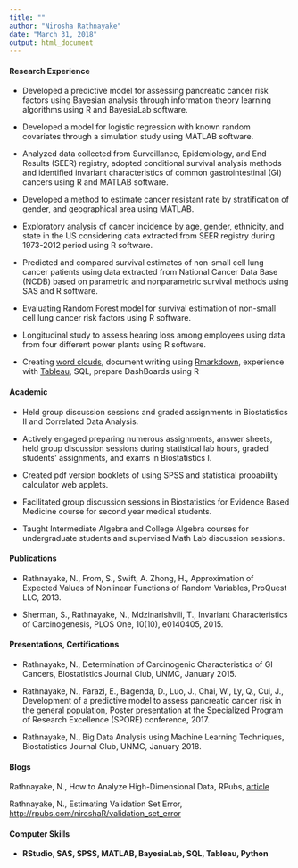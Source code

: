 ```yaml
---
title: ""
author: "Nirosha Rathnayake"
date: "March 31, 2018"
output: html_document
---
```




#### Research Experience 

* Developed a predictive model for assessing pancreatic cancer risk factors using Bayesian 
analysis through information theory learning algorithms using R and BayesiaLab software.

* Developed a model for logistic regression with known random covariates through a 
simulation study using MATLAB software. 		
	                  
* Analyzed data collected from Surveillance, Epidemiology, and End Results (SEER) registry, 
adopted conditional survival analysis methods and identified invariant characteristics of 
common gastrointestinal (GI) cancers using R and MATLAB software.

* Developed a method to estimate cancer resistant rate by stratification of gender, and 
geographical area using MATLAB.    

* Exploratory analysis of cancer incidence by age, gender, ethnicity, and state in the US 
considering data extracted from SEER registry during 1973-2012 period using R software.

* Predicted and compared survival estimates of non-small cell lung cancer patients using 
data extracted from National Cancer Data Base (NCDB) based on parametric and nonparametric 
survival methods using SAS and R software.

* Evaluating Random Forest model for survival estimation of non-small cell lung cancer risk 
factors using R software.

* Longitudinal study to assess hearing loss among employees using data from four different 
power plants using R software.   
					
* Creating [word clouds](https://github.com/niroshar/Word-Cloud), document writing using [Rmarkdown](https://github.com/niroshar/My-R-Codes/tree/master/Reproducible-Reports), experience with [Tableau](https://public.tableau.com/profile/nirosha.p.rathnayake#!/), SQL, prepare DashBoards using R


#### Academic 

* Held group discussion sessions and graded assignments in Biostatistics II and Correlated 
Data Analysis.

* Actively engaged preparing numerous assignments, answer sheets, held group discussion 
sessions during statistical lab hours, graded students' assignments, and exams in 
Biostatistics I.

* Created pdf version booklets of using SPSS and statistical probability calculator web 
applets.  

* Facilitated group discussion sessions in Biostatistics for Evidence Based Medicine course 
for second year medical students. 
 
* Taught Intermediate Algebra and College Algebra courses for undergraduate students and 
supervised Math Lab discussion sessions.


#### Publications

* Rathnayake, N., From, S., Swift, A. Zhong, H., Approximation of Expected Values of 
Nonlinear Functions of Random Variables, ProQuest LLC, 2013.

* Sherman, S., Rathnayake, N., Mdzinarishvili, T., Invariant Characteristics of 
Carcinogenesis, PLOS One, 10(10), e0140405, 2015.


#### Presentations, Certifications
* Rathnayake, N., Determination of Carcinogenic Characteristics of GI Cancers, Biostatistics 
Journal Club, UNMC, January 2015.

* Rathnayake, N., Farazi, E., Bagenda, D., Luo, J., Chai, W., Ly, Q., Cui, J., Development of 
a predictive model to assess pancreatic cancer risk in the general population, Poster 
presentation at the Specialized Program of Research Excellence (SPORE) conference, 2017.

* Rathnayake, N., Big Data Analysis using Machine Learning Techniques, Biostatistics Journal 
Club, UNMC, January 2018.

#### Blogs
Rathnayake, N., How to Analyze High-Dimensional Data, RPubs, [article](http://rpubs.com/niroshaR/NPR)

Rathnayake, N., Estimating Validation Set Error, http://rpubs.com/niroshaR/validation_set_error



#### Computer Skills
* **RStudio, SAS, SPSS, MATLAB, BayesiaLab, SQL, Tableau, Python**


